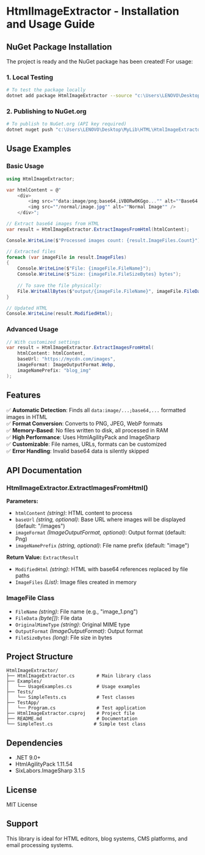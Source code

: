 # HtmlImageExtractor - Installation and Usage Guide

## NuGet Package Installation

The project is ready and the NuGet package has been created! For usage:

### 1. Local Testing
```bash
# To test the package locally
dotnet add package HtmlImageExtractor --source "c:\Users\LENOVO\Desktop\MyLib\HTML\HtmlImageExtractor\bin\Release\"
```

### 2. Publishing to NuGet.org
```bash
# To publish to NuGet.org (API key required)
dotnet nuget push "c:\Users\LENOVO\Desktop\MyLib\HTML\HtmlImageExtractor\bin\Release\HtmlImageExtractor.1.0.0.nupkg" --source https://api.nuget.org/v3/index.json --api-key YOUR_API_KEY
```

## Usage Examples

### Basic Usage
```csharp
using HtmlImageExtractor;

var htmlContent = @"
    <div>
        <img src=""data:image/png;base64,iVBORw0KGgo..."" alt=""Base64 Image"" />
        <img src=""/normal/image.jpg"" alt=""Normal Image"" />
    </div>";

// Extract base64 images from HTML
var result = HtmlImageExtractor.ExtractImagesFromHtml(htmlContent);

Console.WriteLine($"Processed images count: {result.ImageFiles.Count}");

// Extracted files
foreach (var imageFile in result.ImageFiles)
{
    Console.WriteLine($"File: {imageFile.FileName}");
    Console.WriteLine($"Size: {imageFile.FileSizeBytes} bytes");
    
    // To save the file physically:
    File.WriteAllBytes($"output/{imageFile.FileName}", imageFile.FileData);
}

// Updated HTML
Console.WriteLine(result.ModifiedHtml);
```

### Advanced Usage
```csharp
// With customized settings
var result = HtmlImageExtractor.ExtractImagesFromHtml(
    htmlContent: htmlContent,
    baseUrl: "https://mycdn.com/images",           
    imageFormat: ImageOutputFormat.Webp,          
    imageNamePrefix: "blog_img"              
);
```

## Features

✅ **Automatic Detection**: Finds all `data:image/...;base64,...` formatted images in HTML  
✅ **Format Conversion**: Converts to PNG, JPEG, WebP formats  
✅ **Memory-Based**: No files written to disk, all processed in RAM  
✅ **High Performance**: Uses HtmlAgilityPack and ImageSharp  
✅ **Customizable**: File names, URLs, formats can be customized  
✅ **Error Handling**: Invalid base64 data is silently skipped  

## API Documentation

### HtmlImageExtractor.ExtractImagesFromHtml()

**Parameters:**
- `htmlContent` _(string)_: HTML content to process
- `baseUrl` _(string, optional)_: Base URL where images will be displayed (default: "/images")
- `imageFormat` _(ImageOutputFormat, optional)_: Output format (default: Png)
- `imageNamePrefix` _(string, optional)_: File name prefix (default: "image")

**Return Value:** `ExtractResult`
- `ModifiedHtml` _(string)_: HTML with base64 references replaced by file paths
- `ImageFiles` _(List<ImageFile>)_: Image files created in memory

### ImageFile Class
- `FileName` _(string)_: File name (e.g., "image_1.png")
- `FileData` _(byte[])_: File data
- `OriginalMimeType` _(string)_: Original MIME type
- `OutputFormat` _(ImageOutputFormat)_: Output format
- `FileSizeBytes` _(long)_: File size in bytes

## Project Structure

```
HtmlImageExtractor/
├── HtmlImageExtractor.cs        # Main library class
├── Examples/
│   └── UsageExamples.cs         # Usage examples
├── Tests/
│   └── SimpleTests.cs           # Test classes
├── TestApp/
│   └── Program.cs               # Test application
├── HtmlImageExtractor.csproj    # Project file
├── README.md                    # Documentation
└── SimpleTest.cs               # Simple test class
```

## Dependencies

- .NET 9.0+
- HtmlAgilityPack 1.11.54
- SixLabors.ImageSharp 3.1.5

## License

MIT License

## Support

This library is ideal for HTML editors, blog systems, CMS platforms, and email processing systems.
